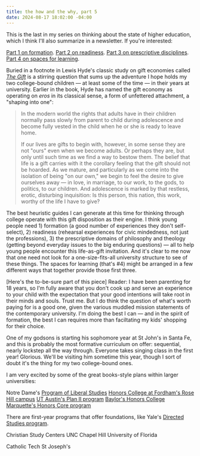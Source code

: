 ```yaml
---
title: the how and the why, part 5
date: 2024-08-17 18:02:00 -04:00
---
```


This is the last in my series on thinking about the state of higher education, which I think I'll also summarize in a newsletter. If you're interested:

[Part 1 on formation](https://sarahendren.com/2024/06/10/the-how-and-the-why/).
[Part 2 on readiness](https://sarahendren.com/2024/06/14/the-how-and-the-why-part-2/).
[Part 3 on prescriptive disciplines](https://sarahendren.com/2024/06/21/the-how-and-the-why-part-3/).
[Part 4 on spaces for learning](https://sarahendren.com/2024/07/25/the-how-and-the-why-part-4/).

Buried in a footnote in Lewis Hyde's classic study on gift economies called *[The Gift](https://bookshop.org/p/books/the-gift-how-the-creative-spirit-transforms-the-world-lewis-hyde/18408257?ean=9781984897787)* is a stirring question that sums up the adventure I hope holds my two college-bound children — at least some of the time — in their years at university. Earlier in the book, Hyde has named the gift economy as operating on *eros* in its classical sense, a form of unfettered attachment, a "shaping into one": 

>In the modern world the rights that adults have in their children  normally pass slowly from parent to child during adolescence and become fully vested in the child when he or she is ready to leave home.
>
>If our lives are gifts to begin with, however, in some sense they are not "ours" even when we become adults. Or perhaps they are, but only until such time as we find a way to bestow them. The belief that life is a gift carries with it the corollary feeling that the gift should not be hoarded. As we mature, and particularly as we come into the isolation of being "on our own," we begin to feel the desire to give ourselves away — in love, in marriage, to our work, to the gods, to politics, to our children. And adolescence is marked by that restless, erotic, disturbing inquisition: Is this person, this nation, this work, worthy of the life I have to give?

The best heuristic guides I can generate at this time for thinking through college operate with this gift disposition as their engine. I think young people need 1) formation (a good number of experiences they don't self-select), 2) readiness (rehearsal experiences for civic mindedness, not just the professions), 3) the prescriptive domains of philosophy and theology (getting beyond everyday issues to the big enduring questions) — all to help young people encounter this life-as-gift invitation. And it's clear to me now that one need not look for a one-size-fits-all university structure to see of these things. The spaces for learning (that's #4) might be arranged in a few different ways that together provide those first three.

[Here's the to-be-sure part of this piece] Reader: I have been parenting for 18 years, so I'm fully aware that you don't cook up and serve an experience to your child with the expectation that your good intentions will take root in their minds and souls. Trust me. But I do think the question of what's worth paying for is a good one, given the various muddled mission statements of the contemporary university. I'm doing the best I can — and in the spirit of formation, the best I can requires more than faciltating my kids' shopping for their choice.

 


One of my godsons is starting his sophomore year at St John's in Santa Fe, and this is probably the most formative curriculum on offer: sequential, nearly lockstep all the way through. Everyone takes singing class in the first year! Glorious. We'll be visiting him sometime this year, though I sort of doubt it's the thing for my two college-bound ones.

I am very excited by some of the great books-style plans within larger universities:

Notre Dame's [Program of Liberal Studies](https://pls.nd.edu/)
[Honors College at Fordham's Rose Hill campus](https://www.fordham.edu/fordham-college-at-rose-hill/honors-programs-societies-and-awards/honors-program/program-overview/curriculum-at-a-glance/)
[UT Austin's Plan II program](https://liberalarts.utexas.edu/plan2/)
[Baylor's Honors College](https://honors.baylor.edu/) 
[Marquette's Honors Core program](https://bulletin.marquette.edu/resources-opportunities/marquette-core-curriculum/#requirementstext)

There are first-year programs that offer foundations, like Yale's [Directed Studies program](https://directedstudies.yale.edu/). 

Christian Study Centers
UNC Chapel Hill
University of Florida

Catholic Tech
St Joseph's




 